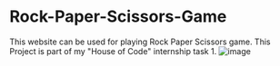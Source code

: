# Rock-Paper-Scissors-Game
This website can be used for playing Rock Paper Scissors game. This Project is part of my "House of Code" internship task 1.
![image](https://github.com/pratyay07/Rock-Paper-Scissors-Game/assets/89566632/d7d24ec3-1012-4fdc-8c4d-61ab668c4185)
